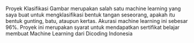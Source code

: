 Proyek Klasifikasi Gambar merupakan salah satu machine learning yang saya buat untuk mengklasifikasi bentuk tangan seseorang, apakah itu bentuk gunting, batu, ataupun kertas.
Akurasi machine learning ini sebesar 96%.
Proyek ini merupakan syarat untuk mendapatkan sertifikat belajar membuat Machine Learning dari Dicoding Indonesia
